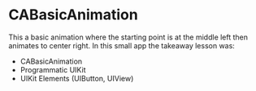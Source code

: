 # CABasicAnimation


This a basic animation where the starting point is at the middle left then animates to center right.
In this small app the takeaway lesson was:

- CABasicAnimation
- Programmatic UIKit
- UIKit Elements (UIButton, UIView)
